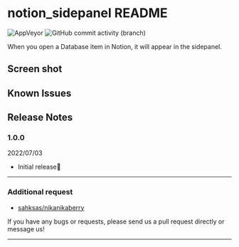 # notion_sidepanel README

![AppVeyor](https://img.shields.io/appveyor/build/sahksas/notion_sidepanel)
![GitHub commit activity (branch)](https://img.shields.io/github/commit-activity/m/sahksas/notion_sidepanel)

When you open a Database item in Notion, it will appear in the sidepanel.

## Screen shot

## Known Issues

## Release Notes

### 1.0.0

2022/07/03

- Initial release🎉

---

### Additional request

- [sahksas/nikanikaberry](https://github.com/sahksas/notion_sidepanel)

If you have any bugs or requests, please send us a pull request directly or message us!

---
